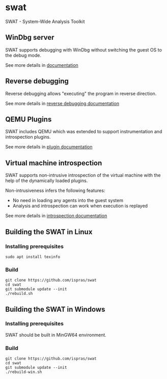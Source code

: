 # swat
SWAT - System-Wide Analysis Toolkit

## WinDbg server

SWAT supports debugging with WinDbg without switching the guest OS to the
debug mode.

See more details in [documentation](docs/WinDbg.md)

## Reverse debugging

Reverse debugging allows "executing" the program in reverse direction.

See more details in [reverse debugging documentation](docs/ReverseDebugging.md)

## QEMU Plugins

SWAT includes QEMU which was extended to support instrumentation and introspection plugins.

See more details in [plugin documentation](docs/QemuPlugins.md)

## Virtual machine introspection

SWAT supports non-intrusive introspection of the virtual machine with the help of the dynamically loaded plugins.

Non-intrusiveness infers the following features:
* No need in loading any agents into the guest system
* Analysis and introspection can work when execution is replayed

See more details in [introspection documentation](docs/Introspection.md)

## Building the SWAT in Linux

### Installing prerequisites

    sudo apt install texinfo

### Build

    git clone https://github.com/ispras/swat
    cd swat
    git submodule update --init
    ./rebuild.sh

## Building the SWAT in Windows

### Installing prerequisites

SWAT should be built in MinGW64 environment.

### Build

    git clone https://github.com/ispras/swat
    cd swat
    git submodule update --init
    ./rebuild-win.sh
